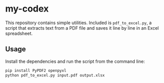 # my-codex

This repository contains simple utilities. Included is `pdf_to_excel.py`,
a script that extracts text from a PDF file and saves it line by line in an
Excel spreadsheet.

## Usage

Install the dependencies and run the script from the command line:

```bash
pip install PyPDF2 openpyxl
python pdf_to_excel.py input.pdf output.xlsx
```
